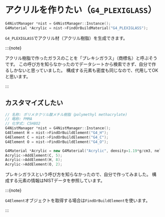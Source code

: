 # アクリルを作りたい（``G4_PLEXIGLASS``）

```cpp
G4NistManager *nist = G4NistManager::Instance();
G4Material *Acrylic = nist->FindOrBuildMaterial("G4_PLEXIGLASS");
```

``G4_PLEXIGLASS``でアクリル材（アクリル樹脂）を生成できます。

:::{note}

アクリル樹脂で作ったガラスのことを「プレキシガラス」（商標名）と呼ぶそうです。
この呼び方を知らなかったのでデータシートから検索できず、自分で作るしかないと思っていました。
構成する元素も密度も同じなので、代用してOKと思います。

:::

## カスタマイズしたい

```cpp
// 名称: ポリメタクリル酸メチル樹脂（polymethyl methacrylate)
// 略称: PMMA
// 化学式: C5H8O2
G4NistManager *nist = G4NistManager::Instance();
G4Element H = nist->FindOrBuildElement("G4_H");
G4Element C = nist->FindOrBuildElement("G4_C");
G4Element O = nist->FindOrBuildElement("G4_O");

G4Material *Acrylic = new G4Material("Acrylic", density=1.19*g/cm3, nelements=3);
Acrylic->AddElement(C, 5);
Acrylic->AddElement(H, 8);
Acrylic->AddElement(O, 2);
```

プレキシガラスという呼び方を知らなかったので、自分で作ってみました。
構成する元素の情報はNISTデータを参照しています。

:::{note}

``G4Element``オブジェクトを取得する場合は``FindOrBuildElement``を使います。

:::
